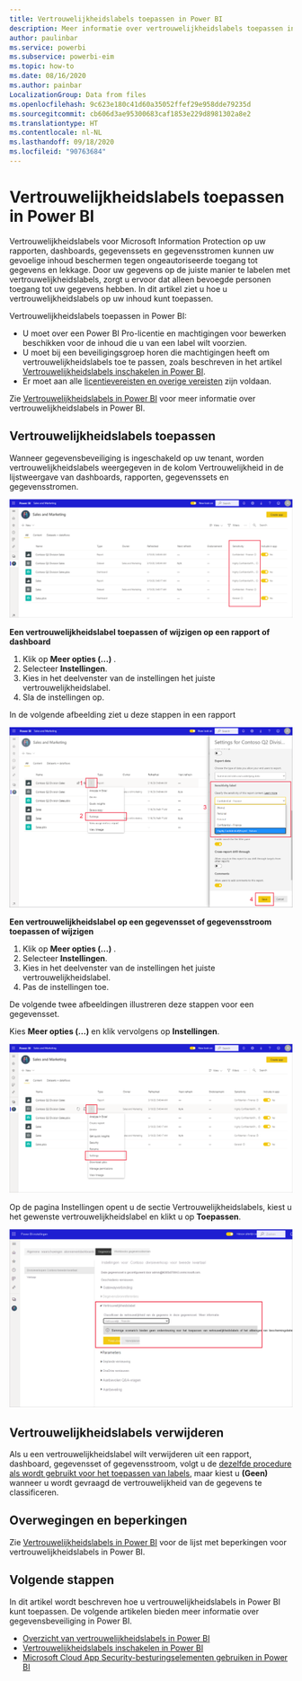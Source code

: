 ```yaml
---
title: Vertrouwelijkheidslabels toepassen in Power BI
description: Meer informatie over vertrouwelijkheidslabels toepassen in Power BI
author: paulinbar
ms.service: powerbi
ms.subservice: powerbi-eim
ms.topic: how-to
ms.date: 08/16/2020
ms.author: painbar
LocalizationGroup: Data from files
ms.openlocfilehash: 9c623e180c41d60a35052ffef29e958dde79235d
ms.sourcegitcommit: cb606d3ae95300683caf1853e229d8981302a8e2
ms.translationtype: HT
ms.contentlocale: nl-NL
ms.lasthandoff: 09/18/2020
ms.locfileid: "90763684"
---
```

# <a name="how-to-apply-sensitivity-labels-in-power-bi"></a>Vertrouwelijkheidslabels toepassen in Power BI

Vertrouwelijkheidslabels voor Microsoft Information Protection op uw rapporten, dashboards, gegevenssets en gegevensstromen kunnen uw gevoelige inhoud beschermen tegen ongeautoriseerde toegang tot gegevens en lekkage. Door uw gegevens op de juiste manier te labelen met vertrouwelijkheidslabels, zorgt u ervoor dat alleen bevoegde personen toegang tot uw gegevens hebben. In dit artikel ziet u hoe u vertrouwelijkheidslabels op uw inhoud kunt toepassen.

Vertrouwelijkheidslabels toepassen in Power BI:
* U moet over een Power BI Pro-licentie en machtigingen voor bewerken beschikken voor de inhoud die u van een label wilt voorzien.
* U moet bij een beveiligingsgroep horen die machtigingen heeft om vertrouwelijkheidslabels toe te passen, zoals beschreven in het artikel [Vertrouwelijkheidslabels inschakelen in Power BI](./service-security-enable-data-sensitivity-labels.md).
* Er moet aan alle [licentievereisten en overige vereisten](./service-security-enable-data-sensitivity-labels.md#licensing-and-requirements) zijn voldaan.

Zie [Vertrouwelijkheidslabels in Power BI](service-security-sensitivity-label-overview.md) voor meer informatie over vertrouwelijkheidslabels in Power BI.

## <a name="applying-sensitivity-labels"></a>Vertrouwelijkheidslabels toepassen

Wanneer gegevensbeveiliging is ingeschakeld op uw tenant, worden vertrouwelijkheidslabels weergegeven in de kolom Vertrouwelijkheid in de lijstweergave van dashboards, rapporten, gegevenssets en gegevensstromen.

![Vertrouwelijkheidslabels inschakelen](media/service-security-apply-data-sensitivity-labels/apply-data-sensitivity-labels-01.png)

**Een vertrouwelijkheidslabel toepassen of wijzigen op een rapport of dashboard**
1. Klik op **Meer opties (...)** .
1. Selecteer **Instellingen**.
1. Kies in het deelvenster van de instellingen het juiste vertrouwelijkheidslabel.
1. Sla de instellingen op.

In de volgende afbeelding ziet u deze stappen in een rapport

![Vertrouwelijkheidslabels instellen](media/service-security-apply-data-sensitivity-labels/apply-data-sensitivity-labels-02.png)

**Een vertrouwelijkheidslabel op een gegevensset of gegevensstroom toepassen of wijzigen**

1. Klik op **Meer opties (...)** .
1. Selecteer **Instellingen**.
1. Kies in het deelvenster van de instellingen het juiste vertrouwelijkheidslabel.
1. Pas de instellingen toe.

De volgende twee afbeeldingen illustreren deze stappen voor een gegevensset.

Kies **Meer opties (...)** en klik vervolgens op **Instellingen**.

![Gegevenssetinstellingen openen](media/service-security-apply-data-sensitivity-labels/apply-data-sensitivity-labels-05.png)

Op de pagina Instellingen opent u de sectie Vertrouwelijkheidslabels, kiest u het gewenste vertrouwelijkheidslabel en klikt u op **Toepassen**.

![Vertrouwelijkheidslabel kiezen](media/service-security-apply-data-sensitivity-labels/apply-data-sensitivity-labels-06.png)

## <a name="removing-sensitivity-labels"></a>Vertrouwelijkheidslabels verwijderen
Als u een vertrouwelijkheidslabel wilt verwijderen uit een rapport, dashboard, gegevensset of gegevensstroom, volgt u de [dezelfde procedure als wordt gebruikt voor het toepassen van labels](#applying-sensitivity-labels), maar kiest u **(Geen)** wanneer u wordt gevraagd de vertrouwelijkheid van de gegevens te classificeren. 

## <a name="considerations-and-limitations"></a>Overwegingen en beperkingen

Zie [Vertrouwelijkheidslabels in Power BI](service-security-sensitivity-label-overview.md#limitations) voor de lijst met beperkingen voor vertrouwelijkheidslabels in Power BI.

## <a name="next-steps"></a>Volgende stappen

In dit artikel wordt beschreven hoe u vertrouwelijkheidslabels in Power BI kunt toepassen. De volgende artikelen bieden meer informatie over gegevensbeveiliging in Power BI. 

* [Overzicht van vertrouwelijkheidslabels in Power BI](./service-security-sensitivity-label-overview.md)
* [Vertrouwelijkheidslabels inschakelen in Power BI](./service-security-enable-data-sensitivity-labels.md)
* [Microsoft Cloud App Security-besturingselementen gebruiken in Power BI](./service-security-using-microsoft-cloud-app-security-controls.md)